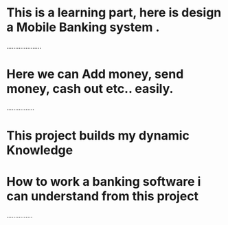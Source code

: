 # This is a learning part, here is design a Mobile Banking system .
....................
# Here we can Add money, send money, cash out etc.. easily.
................

# This project builds my dynamic Knowledge 
# How to work a banking software i can understand from this project 
...............
